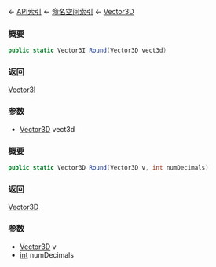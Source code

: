 ← [API索引](Api-Index) ← [命名空间索引](Namespace-Index) ← [Vector3D](VRageMath.Vector3D)

### 概要

```csharp
public static Vector3I Round(Vector3D vect3d)
```

### 返回

[Vector3I](VRageMath.Vector3I)

### 参数

* [Vector3D](VRageMath.Vector3D) vect3d
### 概要

```csharp
public static Vector3D Round(Vector3D v, int numDecimals)
```

### 返回

[Vector3D](VRageMath.Vector3D)

### 参数

* [Vector3D](VRageMath.Vector3D) v
* [int](https://docs.microsoft.com/en-us/dotnet/api/System.Int32?view=netframework-4.6) numDecimals
